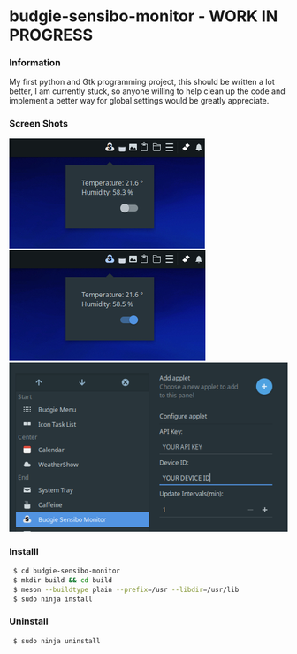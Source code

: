 # budgie-sensibo-monitor - WORK IN PROGRESS

   ### Information
   My first python and Gtk programming project, this should be written a lot better, I am currently stuck, so anyone willing to help clean up the code and implement a better way for global settings would be greatly appreciate.
   
   ### Screen Shots
![alt text](./Screenshots/SceenShot-Budgie-Sensibo-Monitor.png) ![alt text](./Screenshots/SceenShot-Budgie-Sensibo-Monitor-on.png)
![alt text](./Screenshots/ScreenShot-Budgie-Sensibo-Monitor-Settings.png)


   ### Installl
  ```bash
   $ cd budgie-sensibo-monitor
   $ mkdir build && cd build
   $ meson --buildtype plain --prefix=/usr --libdir=/usr/lib
   $ sudo ninja install
  ```

   ### Uninstall
  ```bash
   $ sudo ninja uninstall
  ```
